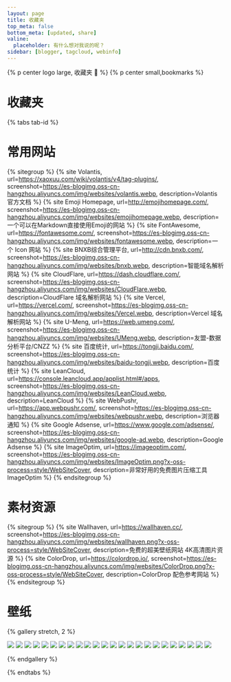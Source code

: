 ```yaml
---
layout: page
title: 收藏夹
top_meta: false
bottom_meta: [updated, share]
valine:
  placeholder: 有什么想对我说的呢？
sidebar: [blogger, tagcloud, webinfo]
---
```



{% p center logo large, 收藏夹 📘 %}
{% p center small,bookmarks %}

# 收藏夹

{% tabs tab-id %}

<!-- tab 常用网站 🌐 -->

# 常用网站

{% sitegroup %}
{% site Volantis, url=https://xaoxuu.com/wiki/volantis/v4/tag-plugins/, screenshot=https://es-blogimg.oss-cn-hangzhou.aliyuncs.com/img/websites/volantis.webp, description=Volantis 官方文档 %}
{% site Emoji Homepage, url=http://emojihomepage.com/, screenshot=https://es-blogimg.oss-cn-hangzhou.aliyuncs.com/img/websites/emojihomepage.webp, description=一个可以在Markdown直接使用Emoji的网站 %}
{% site FontAwesome, url=https://fontawesome.com/, screenshot=https://es-blogimg.oss-cn-hangzhou.aliyuncs.com/img/websites/fontawesome.webp, description=一个 Icon 网站 %}
{% site BNXB综合管理平台, url=http://cdn.bnxb.com/, screenshot=https://es-blogimg.oss-cn-hangzhou.aliyuncs.com/img/websites/bnxb.webp, description=智能域名解析网站 %}
{% site CloudFlare, url=https://dash.cloudflare.com/, screenshot=https://es-blogimg.oss-cn-hangzhou.aliyuncs.com/img/websites/CloudFlare.webp, description=CloudFlare 域名解析网站 %}
{% site Vercel, url=https://vercel.com/, screenshot=https://es-blogimg.oss-cn-hangzhou.aliyuncs.com/img/websites/Vercel.webp, description=Vercel 域名解析网站 %}
{% site U-Meng, url=https://web.umeng.com/, screenshot=https://es-blogimg.oss-cn-hangzhou.aliyuncs.com/img/websites/UMeng.webp, description=友盟-数据分析平台/CNZZ %}
{% site 百度统计, url=https://tongji.baidu.com/, screenshot=https://es-blogimg.oss-cn-hangzhou.aliyuncs.com/img/websites/baidu-tongji.webp, description=百度统计 %}
{% site LeanCloud, url=https://console.leancloud.app/applist.html#/apps, screenshot=https://es-blogimg.oss-cn-hangzhou.aliyuncs.com/img/websites/LeanCloud.webp, description=LeanCloud %}
{% site WebPushr, url=https://app.webpushr.com/, screenshot=https://es-blogimg.oss-cn-hangzhou.aliyuncs.com/img/websites/webpushr.webp, description=浏览器通知 %}
{% site Google Adsense, url=https://www.google.com/adsense/, screenshot=https://es-blogimg.oss-cn-hangzhou.aliyuncs.com/img/websites/google-ad.webp, description=Google Adsense %}
{% site ImageOptim, url=https://imageoptim.com/, screenshot=https://es-blogimg.oss-cn-hangzhou.aliyuncs.com/img/websites/ImageOptim.png?x-oss-process=style/WebSiteCover, description=非常好用的免费图片压缩工具 ImageOptim %}
{% endsitegroup %}

<!-- endtab -->

<!-- tab 素材资源 🗂 -->

# 素材资源

{% sitegroup %}
{% site Wallhaven, url=https://wallhaven.cc/, screenshot=https://es-blogimg.oss-cn-hangzhou.aliyuncs.com/img/websites/wallhaven.png?x-oss-process=style/WebSiteCover, description=免费的超美壁纸网站 4K高清图片资源 %}
{% site ColorDrop, url=https://colordrop.io/, screenshot=https://es-blogimg.oss-cn-hangzhou.aliyuncs.com/img/websites/ColorDrop.png?x-oss-process=style/WebSiteCover, description=ColorDrop 配色参考网站 %}
{% endsitegroup %}

<!-- endtab -->

<!-- tab 壁纸 🌄 -->

# 壁纸

{% gallery stretch, 2 %}

![](https://es-blogimg.oss-cn-hangzhou.aliyuncs.com/img/covers/cover-10.webp?x-oss-process=style/WebSiteCover)
![](https://es-blogimg.oss-cn-hangzhou.aliyuncs.com/img/covers/cover-11.webp?x-oss-process=style/WebSiteCover)
![](https://es-blogimg.oss-cn-hangzhou.aliyuncs.com/img/covers/cover-12.webp?x-oss-process=style/WebSiteCover)
![](https://es-blogimg.oss-cn-hangzhou.aliyuncs.com/img/covers/cover-13.webp?x-oss-process=style/WebSiteCover)
![](https://es-blogimg.oss-cn-hangzhou.aliyuncs.com/img/covers/cover-14.webp?x-oss-process=style/WebSiteCover)
![](https://es-blogimg.oss-cn-hangzhou.aliyuncs.com/img/covers/cover-15.webp?x-oss-process=style/WebSiteCover)
![](https://es-blogimg.oss-cn-hangzhou.aliyuncs.com/img/covers/cover-16.webp?x-oss-process=style/WebSiteCover)
![](https://es-blogimg.oss-cn-hangzhou.aliyuncs.com/img/covers/cover-17.webp?x-oss-process=style/WebSiteCover)
![](https://es-blogimg.oss-cn-hangzhou.aliyuncs.com/img/covers/cover-18.webp?x-oss-process=style/WebSiteCover)
![](https://es-blogimg.oss-cn-hangzhou.aliyuncs.com/img/covers/cover-19.webp?x-oss-process=style/WebSiteCover)
![](https://es-blogimg.oss-cn-hangzhou.aliyuncs.com/img/covers/cover-20.webp?x-oss-process=style/WebSiteCover)
![](https://es-blogimg.oss-cn-hangzhou.aliyuncs.com/img/covers/cover-21.webp?x-oss-process=style/WebSiteCover)
![](https://es-blogimg.oss-cn-hangzhou.aliyuncs.com/img/covers/cover-22.webp?x-oss-process=style/WebSiteCover)
![](https://es-blogimg.oss-cn-hangzhou.aliyuncs.com/img/covers/cover-24.webp?x-oss-process=style/WebSiteCover)
![](https://es-blogimg.oss-cn-hangzhou.aliyuncs.com/img/covers/cover-23.webp?x-oss-process=style/WebSiteCover)
![](https://es-blogimg.oss-cn-hangzhou.aliyuncs.com/img/covers/cover-01.jpg?x-oss-process=style/WebSiteCover)
![](https://es-blogimg.oss-cn-hangzhou.aliyuncs.com/img/covers/cover-02.jpg?x-oss-process=style/WebSiteCover)
![](https://es-blogimg.oss-cn-hangzhou.aliyuncs.com/img/covers/cover-03.png?x-oss-process=style/WebSiteCover)
![](https://es-blogimg.oss-cn-hangzhou.aliyuncs.com/img/covers/cover-04.jpg?x-oss-process=style/WebSiteCover)
![](https://es-blogimg.oss-cn-hangzhou.aliyuncs.com/img/covers/cover-05.jpg?x-oss-process=style/WebSiteCover)
![](https://es-blogimg.oss-cn-hangzhou.aliyuncs.com/img/covers/cover-06.png?x-oss-process=style/WebSiteCover)
![](https://es-blogimg.oss-cn-hangzhou.aliyuncs.com/img/covers/cover-07.jpg?x-oss-process=style/WebSiteCover)
![](https://es-blogimg.oss-cn-hangzhou.aliyuncs.com/img/covers/cover-08.jpg?x-oss-process=style/WebSiteCover)
![](https://es-blogimg.oss-cn-hangzhou.aliyuncs.com/img/covers/cover-09.jpg?x-oss-process=style/WebSiteCover)

{% endgallery %}

<!-- endtab -->

{% endtabs %}



<!-- 
<script type="text/javascript">

function urlToImage(url,callback){

    var xmlhttp = new XMLHttpRequest();
    // xmlhttp.addEventListener("load" , transferComplete);
    xmlhttp.open("POST", "https://v2.convertapi.com/convert/web/to/jpg?Secret=tgLIc81YVOMJLxca");
    xmlhttp.setRequestHeader("Content-type","application/json");
    const param = {
        "Parameters": [
            {
                "Name": "Url",
                "Value": url
            },
            {
                "Name": "StoreFile",
                "Value": true
            },
            {
                "Name": "ImageWidth",
                "Value": "1280"
            },
            {
                "Name": "ImageHeight",
                "Value": "750"
            },
            {
                "Name": "ImageQuality",
                "Value": "30"
            }
        ]
    }
    console.log("====JSON.stringify(param):", JSON.stringify(param));
    xmlhttp.send(JSON.stringify(param));

    xmlhttp.onreadystatechange = function() {
        if (xmlhttp.readyState == 4 && xmlhttp.status == 200) {
            callback(JSON.parse(xmlhttp.response));
        } else if(xmlhttp.readyState == 4){
            console.error(JSON.parse(xmlhttp.response));
        }
    }
}


urlToImage("https://baidu.com", (res) =>{
    console.log("===urlToImage res", res);
    console.log("===urlToImage imageUrl", res.Files[0].Url);

    console.log("====page.screenshot", document.getElementById('page.screenshot'));
}); -->


<!-- </script> -->